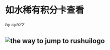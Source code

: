 # **如水稀有积分卡查看**

###### *by cyh22*
![the way to jump to rushuilogo](http://img.job10000.com/Logo/jiaoyu/9e367f9a-9fc0-4f1c-8d68-32ff003ad7a9.png)   
---

